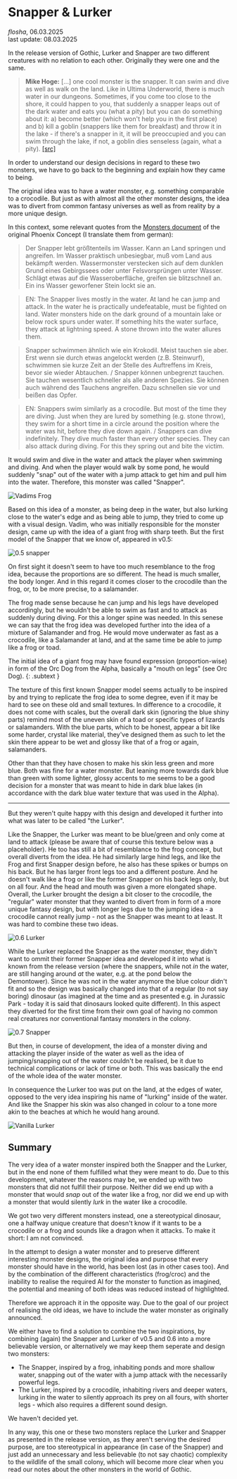 # Snapper & Lurker

*flosha*, 06.03.2025  
last update: 08.03.2025

In the release version of Gothic, Lurker and Snapper are two different creatures with no relation to each other. Originally they were one and the same.

> **Mike Hoge:** [...] one cool monster is the snapper. It can swim and dive as well as walk on the land. Like in Ultima Underworld, there is much water in our dungeons. Sometimes, if you come too close to the shore, it could happen to you, that suddenly a snapper leaps out of the dark water and eats you (what a pity) but you can do something about it: a) become better (which won't help you in the first place) and b) kill a goblin (snappers like them for breakfast) and throw it in the lake - if there's a snapper in it, it will be preoccupied and you can swim through the lake, if not, a goblin dies senseless (again, what a pity). [[src]](https://gothicarchive.org/interviews/1999/16.10.1999_glideunderground.com.txt)

In order to understand our design decisions in regard to these two monsters, we have to go back to the beginning and explain how they came to being.

The original idea was to have a water monster, e.g. something comparable to a crocodile. But just as with almost all the other monster designs, the idea was to divert from common fantasy universes as well as from reality by a more unique design.

In this context, some relevant quotes from the [Monsters document](https://gothicarchive.org/documents/phoenix-docs) of the original Phoenix Concept (I translate them from german):

> Der Snapper lebt größtenteils im Wasser. Kann an Land springen und angreifen. Im Wasser praktisch unbesiegbar, muß vom Land aus bekämpft werden. Wassermonster verstecken sich auf dem dunklen Grund eines Gebirgssees oder unter Felsvorsprüngen unter Wasser. Schlägt etwas auf die Wasseroberfläche, greifen sie blitzschnell an. Ein ins Wasser geworfener Stein lockt sie an. 

> EN: The Snapper lives mostly in the water. At land he can jump and attack. In the water he is practically undefeatable, must be fighted on land. Water monsters hide on the dark ground of a mountain lake or below rock spurs under water. If something hits the water surface, they attack at lightning speed. A stone thrown into the water allures them. 

> Snapper schwimmen ähnlich wie ein Krokodil. Meist tauchen sie aber. Erst wenn sie durch etwas angelockt werden (z.B. Steinwurf), schwimmen sie kurze Zeit an der Stelle des Auftreffens im Kreis, bevor sie wieder Abtauchen. / Snapper können unbegrenzt tauchen. Sie tauchen wesentlich schneller als alle anderen Spezies. Sie können auch während des Tauchens angreifen. Dazu schnellen sie vor und beißen das Opfer. 

> EN: Snappers swim similarly as a crocodile. But most of the time they are diving. Just when they are lured by something (e.g. stone throw), they swim for a short time in a circle around the position where the water was hit, before they dive down again. / Snappers can dive indefinitely. They dive much faster than every other species. They can also attack during diving. For this they spring out and bite the victim. 
 
It would swim and dive in the water and attack the player when swimming and diving. And when the player would walk by some pond, he would suddenly "snap" out of the water with a jump attack to get him and pull him into the water. Therefore, this monster was called "Snapper". 

![Vadims Frog](https://images.gothicarchive.org/conceptart/vadim/old/snapper01a.jpg)

Based on this idea of a monster, as being deep in the water, but also lurking close to the water's edge and as being able to jump, they tried to come up with a visual design. Vadim, who was initially responsible for the monster design, came up with the idea of a giant frog with sharp teeth. But the first model of the Snapper that we know of, appeared in v0.5: 

![0.5 snapper](https://images.gothicarchive.org/research/056c-monsters/Snapper_P1.png)

On first sight it doesn't seem to have too much resemblance to the frog idea, because the proportions are so different. The head is much smaller, the body longer. And in this regard it comes closer to the crocodile than the frog, or, to be more precise, to a salamander.

The frog made sense because he can jump and his legs have developed accordingly, but he wouldn't be able to swim as fast and to attack as suddenly during diving. For this a longer spine was needed. In this senese we can say that the frog idea was developed further into the idea of a mixture of Salamander and frog. He would move underwater as fast as a crocodile, like a Salamander at land, and at the same time be able to jump like a frog or toad.

The initial idea of a giant frog may have found expression (proportion-wise) in form of the Orc Dog from the Alpha, basically a "mouth on legs" (see Orc Dog). 
{: .subtext }

The texture of this first known Snapper model seems actually to be inspired by and trying to replicate the frog idea to some degree, even if it may be hard to see on these old and small textures. In difference to a crocodile, it does not come with scales, but the overall dark skin (ignoring the blue shiny parts) remind most of the uneven skin of a toad or specific types of lizards or salamanders. With the blue parts, which to be honest, appear a bit like some harder, crystal like material, they've designed them as such to let the skin there appear to be wet and glossy like that of a frog or again, salamanders.  

Other than that they have chosen to make his skin less green and more blue. Both was fine for a water monster. But leaning more towards dark blue than green with some lighter, glossy accents to me seems to be a good decision for a monster that was meant to hide in dark blue lakes (in accordance with the dark blue water texture that was used in the Alpha). 

---

But they weren't quite happy with this design and developed it further into what was later to be called "the Lurker". 

Like the Snapper, the Lurker was meant to be blue/green and only come at land to attack (please be aware that of course this texture below was a placeholder). He too has still a bit of resemblance to the frog concept, but overall diverts from the idea. He had similarly large hind legs, and like the Frog and first Snapper design before, he also has these spikes or bumps on his back. But he has larger front legs too and a different posture. And he doesn't walk like a frog or like the former Snapper on his back legs only, but on all four. And the head and mouth was given a more elongated shape. Overall, the Lurker brought the design a bit closer to the crocodile, the "regular" water monster that they wanted to divert from in form of a more unique fantasy design, but with longer legs due to the jumping idea - a crocodile cannot really jump - not as the Snapper was meant to at least. It was hard to combine these two ideas.

![0.6 Lurker](https://images.gothicarchive.org/research/064b-monsters/Snapper_Perspective.png)

While the Lurker replaced the Snapper as the water monster, they didn't want to ommit their former Snapper idea and developed it into what is known from the release version (where the snappers, while not *in* the water, are still hanging around *at* the water, e.g. at the pond below the Demontower). Since he was not in the water anymore the blue colour didn't fit and so the design was basically changed into that of a regular (to not say boring) dinosaur (as imagined at the time and as presented e.g. in Jurassic Park - today it is said that dinosaurs looked quite different). In this aspect they diverted for the first time from their own goal of having no common real creatures nor conventional fantasy monsters in the colony. 

![0.7 Snapper](https://images.gothicarchive.org/artworks/monsters/der_neue_Snapper.jpg)

But then, in course of development, the idea of a monster diving and attacking the player inside of the water as well as the idea of jumping/snapping out of the water couldn't be realised, be it due to technical complications or lack of time or both. This was basically the end of the whole idea of the water monster. 

In consequence the Lurker too was put on the land, at the edges of water, opposed to the very idea inspiring his name of "lurking" inside of the water. And like the Snapper his skin was also changed in colour to a tone more akin to the beaches at which he would hang around. 

![Vanilla Lurker](https://images.gothicarchive.org/artworks/monsters/12.jpg)


## Summary

The very idea of a water monster inspired both the Snapper and the Lurker, but in the end none of them fulfilled what they were meant to do. Due to this development, whatever the reasons may be, we ended up with two monsters that did not fulfill their purpose. Neither did we end up with a monster that would *snap* out of the water like a frog, nor did we end up with a monster that would silently *lurk* in the water like a crocodile. 

We got two very different monsters instead, one a stereotypical dinosaur, one a halfway unique creature that doesn't know if it wants to be a crocodile or a frog and sounds like a dragon when it attacks. To make it short: I am not convinced. 

In the attempt to design a water monster and to preserve different interesting monster designs, the original idea and purpose that every monster should have in the world, has been lost (as in other cases too). And by the combination of the different characteristics (frog/croc) and the inability to realise the required AI for the monster to function as imagined, the potential and meaning of both ideas was reduced instead of highlighted.

Therefore we approach it in the opposite way. Due to the goal of our project of realising the old ideas, we have to include the water monster as originally announced. 

We either have to find a solution to combine the two inspirations, by combining (again) the Snapper and Lurker of v0.5 and 0.6 into a more believable version, or alternatively we may keep them seperate and design two monsters: 
* The Snapper, inspired by a frog, inhabiting ponds and more shallow water, snapping out of the water with a jump attack with the necessarily powerful legs. 
* The Lurker, inspired by a crocodile, inhabiting rivers and deeper waters, lurking in the water to silently approach its prey on all fours, with shorter legs - which also requires a different sound design.

We haven't decided yet.

In any way, this one or these two monsters replace the Lurker and Snapper as presented in the release version, as they aren't serving the desired purpose, are too stereotypical in appearance (in case of the Snapper) and just add an unnecessary and less believable (to not say chaotic) complexity to the wildlife of the small colony, which will become more clear when you read our notes about the other monsters in the world of Gothic. 
